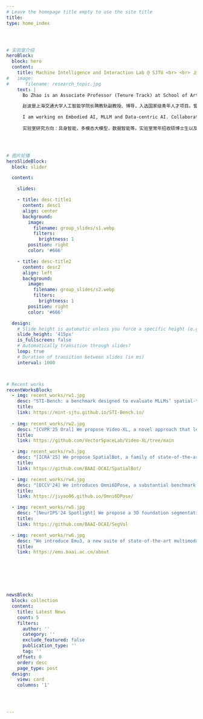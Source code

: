 ```yaml
---
# Leave the homepage title empty to use the site title
title:
type: home_index




# 实验室介绍
heroBlock:
  block: hero
  content:
    title: Machine Intelligence and Interaction Lab @ SJTU <br> <br> 上海交通大学  机器智能与交互实验室
#   image:
#      filename: research_topic.jpg
    text: |
      Bo Zhao is an Associate Professor (Tenure Track) at School of Artificial Intelligence, Shanghai Jiao Tong University. Before, he was with BAAI as Principal Investigator, leading DCAI group. He received Ph.D. from The University of Edinburgh and M.Eng. from Peking University. His research interests include Embodied AI, Multimodal LLM and Data-centric AI. He received ICML 2022 Outstanding Paper Award. He was the only nominee of The University of Edinburgh for Informatics-Europe Best Dissertation Award 2023. He received NSFC fundings on MLLMs and Dataset Condensation. He served as an Area Chair for NeurIPS'25/24 and BMVC'24, and organizers for DD workshops at CVPR'24 and ECCV'24. 

      赵波是上海交通大学人工智能学院长聘教轨副教授、博导，入选国家级青年人才项目。曾担任智源研究院（BAAI）数据智能研究中心负责人、首席研究员。曾获得爱丁堡大学博士学位和北京大学硕士学位。研究方向包括具身智能、多模态大模型和数据智能（DCAI）等。曾获 ICML 2022 杰出论文奖，并作为爱丁堡大学唯一提名人入围2023年欧洲信息学最佳博士论文奖候选名单。主持多项国自然基金委科研项目。担任 NeurIPS'25/24和BMVC'24 领域主席，并于 CVPR'24 和 ECCV'24 组织数据集蒸馏研讨会。

      I am working on Embodied AI, MLLM and Data-centric AI. Collaborations are welcome. Feel free to contact me. I am recruiting Ph.D./Master Students and Research Assistants/Interns. If you are interested, please read the Recruiting page (top-right).
      
      实验室研究方向：具身智能，多模态大模型，数据智能等。实验室常年招收硕博士生以及实习生，详情请阅读右上角招聘页面。
  



# 图片轮播  
heroSlideBlock:
  block: slider

  content:

    slides:

    - title: desc-title1
      content: desc1
      align: center
      background:
        image:
          filename: group_slides/s1.webp
          filters:
            brightness: 1
        position: right
        color: '#666'  

    - title: desc-title2
      content: desc2
      align: left
      background:
        image:
          filename: group_slides/s2.webp
          filters:
            brightness: 1
        position: right
        color: '#666'  

  design:
    # Slide height is automatic unless you force a specific height (e.g. '400px')
    slide_height: '415px'
    is_fullscreen: false
    # Automatically transition through slides?
    loop: true
    # Duration of transition between slides (in ms)
    interval: 1000



# Recent works
recentWorksBlock:
  - img: recent_works/rw1.jpg
    desc: "STI-Bench: a benchmark designed to evaluate MLLMs’ spatial-temporal understanding through challenging tasks such as estimating and predicting the appearance, pose, displacement, and motion of objects."
    title: 
    link: https://mint-sjtu.github.io/STI-Bench.io/
    
  - img: recent_works/rw2.jpg
    desc: "[CVPR'25 Oral] We propose Video-XL, a novel approach that leverages MLLMs’ inherent KV sparsification capacity to condense the visual input realizes outstanding cost-effectiveness, enabling high-quality processing of thousands of frames on a single A100 GPU."
    title: 
    link: https://github.com/VectorSpaceLab/Video-XL/tree/main

  - img: recent_works/rw3.jpg
    desc: "[ICRA'25] We propose SpatialBot, a family of state-of-the-art VLMs, for effective depth understanding and thus precise robot manipulating in embodied AI by training on our constructed SpatialQA and SpatialQA-E datasets."
    title: 
    link: https://github.com/BAAI-DCAI/SpatialBot/

  - img: recent_works/rw4.jpg
    desc: "[ECCV'24] We introduces Omni6DPose, a substantial benchmark featured by its diversity in object categories, large scale, and variety in object materials, across 581 instances in 149 categories."
    title: 
    link: https://jiyao06.github.io/Omni6DPose/

  - img: recent_works/rw5.jpg
    desc: "[NeurIPS'24 Spotlight] We propose a 3D foundation segmentation model, named SegVol, supporting universal and interactive volumetric medical image segmentation, supporting the segmentation of over 200 anatomical categories."
    title: 
    link: https://github.com/BAAI-DCAI/SegVol

  - img: recent_works/rw6.jpg
    desc: "We introduce Emu3, a new suite of state-of-the-art multimodal models trained solely with next-token prediction. By tokenizing images, text, and videos into a discrete space, we train a single transformer from scratch on a mixture of multimodal sequences."
    title: 
    link: https://emu.baai.ac.cn/about







newsBlock:
  block: collection
  content:
    title: Latest News
    count: 5
    filters:
      author: ''
      category: ''
      exclude_featured: false
      publication_type: ''
      tag: ''
    offset: 0
    order: desc
    page_type: post
  design:
    view: card
    columns: '1'      




---  
```




